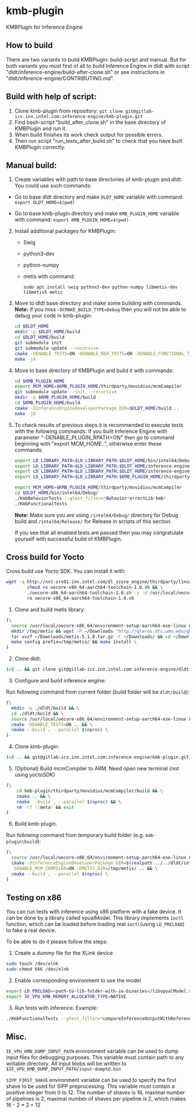 # kmb-plugin

KMBPlugin for Inference Engine


## How to build
There are two variants to build KMBPlugin: build-script and manual.
But for both variants you must first of all to build Inference Engine in dldt with
script "dldt/inference-engine/build-after-clone.sh" or see instructions in "dldt/inference-engine/CONTRIBUTING.md".

## Build with help of script:
1. Clone kmb-plugin from repository: `git clone git@gitlab-icv.inn.intel.com:inference-engine/kmb-plugin.git`
2. Find bash-script "build_after_clone.sh" in the base directory of KMBPlugin and run it.
3. When build finishes its work check output for possible errors.
4. Then run script "run_tests_after_build.sh" to check that you have built KMBPlugin correctly.

## Manual build:
1. Create variables with path to base directories of kmb-plugin and dldt:
You could use such commands:
- Go to base dldt directory and make `DLDT_HOME` variable with command:
  `export DLDT_HOME=$(pwd)`

- Go to base kmb-plugin directory and make `KMB_PLUGIN_HOME` variable with command:
  `export KMB_PLUGIN_HOME=$(pwd)`


2. Install additional packages for KMBPlugin:

   * Swig
   * python3-dev
   * python-numpy
   * metis
     with command:

     `sudo apt install swig python3-dev python-numpy libmetis-dev libmetis5 metis`

3. Move to dldt base directory and make some building with commands.
   **Note:**  if you miss `-DCMAKE_BUILD_TYPE=Debug` then you will not be able to debug your code in kmb-plugin:

   ```bash
   cd $DLDT_HOME
   mkdir -p $DLDT_HOME/build
   cd $DLDT_HOME/build
   git submodule init
   git submodule update --recursive
   cmake -DENABLE_TESTS=ON -DENABLE_BEH_TESTS=ON -DENABLE_FUNCTIONAL_TESTS=ON -DENABLE_PLUGIN_RPATH=ON -DCMAKE_BUILD_TYPE=Debug ..
   make -j8
   ```
4. Move to base directory of KMBPlugin and build it with commands:

   ```bash
   cd $KMB_PLUGIN_HOME
   export MCM_HOME=$KMB_PLUGIN_HOME/thirdparty/movidius/mcmCompiler
   git submodule update --init --recursive
   mkdir -p $KMB_PLUGIN_HOME/build
   cd $KMB_PLUGIN_HOME/build
   cmake -DInferenceEngineDeveloperPackage_DIR=$DLDT_HOME/build ..
   make -j8
   ```

5. To check results of previous steps it is recommended to execute tests with the following commands:
   If you built Inference Engine with parameter "-DENABLE_PLUGIN_RPATH=ON" then go to command beginning with "export MCM_HOME..", otherwise enter these commands:

   ```bash
   export LD_LIBRARY_PATH=$LD_LIBRARY_PATH:$DLDT_HOME/bin/intel64/Debug/lib
   export LD_LIBRARY_PATH=$LD_LIBRARY_PATH:$DLDT_HOME/inference-engine/temp/opencv_4.1.0_ubuntu18/lib
   export LD_LIBRARY_PATH=$LD_LIBRARY_PATH:$DLDT_HOME/inference-engine/temp/tbb/lib
   export LD_LIBRARY_PATH=$LD_LIBRARY_PATH:$KMB_PLUGIN_HOME/thirdparty/vsi_cmodel/vpusmm/x86_64
   ```

   ```bash
   export MCM_HOME=$KMB_PLUGIN_HOME/thirdparty/movidius/mcmCompiler
   cd $DLDT_HOME/bin/intel64/Debug/
   ./KmbBehaviorTests --gtest_filter=*Behavior*orrectLib*kmb*
   ./KmbFunctionalTests
   ```
   **Note:** Make sure you are using `/intel64/Debug/` directory for Debug build and `/intel64/Release/` for Release in scripts of this section.

   If you see that all enabled tests are passed then you may congratulate yourself with successful build of KMBPlugin.

## Cross build for Yocto

Cross build use Yocto SDK. You can install it with:

``` sh
wget -q http://nnt-srv01.inn.intel.com/dl_score_engine/thirdparty/linux/keembay/stable/ww28.5/oecore-x86_64-aarch64-toolchain-1.0.sh && \
        chmod +x oecore-x86_64-aarch64-toolchain-1.0.sh && \
        ./oecore-x86_64-aarch64-toolchain-1.0.sh -y -d /usr/local/oecore-x86_64 && \
        rm oecore-x86_64-aarch64-toolchain-1.0.sh
```
1. Clone and build metis library:

```sh
(\
  source /usr/local/oecore-x86_64/environment-setup-aarch64-ese-linux && \
  mkdir /tmp/metis && wget -P ~/Downloads "http://glaros.dtc.umn.edu/gkhome/fetch/sw/metis/metis-5.1.0.tar.gz" && \
  tar xvzf ~/Downloads/metis-5.1.0.tar.gz -C ~/Downloads/ && cd ~/Downloads/metis-5.1.0 && \
  make config prefix=/tmp/metis/ && make install \
)
```

2. Clone dldt:

```sh
(cd .. && git clone git@gitlab-icv.inn.intel.com:inference-engine/dldt.git)
```

3. Configure and build inference engine:

Run following command from current folder (build folder will be `dldt/build`):

```sh
(\
  mkdir -p ./dldt/build && \
  cd ./dldt/build && \
  source /usr/local/oecore-x86_64/environment-setup-aarch64-ese-linux && \
  cmake -DENABLE_TESTS=ON .. && \
  cmake --build . --parallel $(nproc) \
)
```

4. Clone kmb-plugin:

```sh
(cd .. && git@gitlab-icv.inn.intel.com:inference-engine/kmb-plugin.git)
```
5. (Optional) Build mcmCompiler to ARM. Need open new terminal (not using yoctoSDK)

```sh
(\
    cd kmb-plugin/thirdparty/movidius/mcmCompiler/build && \
    cmake .. && \
    cmake --build . --parallel $(nproc) && \
    rm -rf !(meta) && exit
)
```

6. Build kmb-plugin.

Run following command from temporary build folder (e.g. `kmb-plugin\build`):

```sh
(\
  source /usr/local/oecore-x86_64/environment-setup-aarch64-ese-linux && \
  cmake -DInferenceEngineDeveloperPackage_DIR=$(realpath ../../dldt/inference-engine/build) \
  -DENABLE_MCM_COMPILER=ON -DMETIS_DIR=/tmp/metis/ .. && \
  cmake --build . --parallel $(nproc) \
)
```

## Testing on x86

You can run tests with inference using x86 platform with a fake device.
It can be done by a library called vpualModel. This library implements `ioctl` function,
which can be loaded before loading real `ioctl`(using `LD_PRELOAD`) to fake
a real device.

To be able to do it please follow the steps:

1. Create a dummy file for the XLink device
```sh
sudo touch /dev/xlnk
sudo chmod 666 /dev/xlnk
```
2. Enable corresponding environment to use the model
 ```sh
export LD_PRELOAD=<path-to-lib-folder-with-ie-binaries>/libvpualModel.so
export IE_VPU_KMB_MEMORY_ALLOCATOR_TYPE=NATIVE
 ```
3. Run tests with inference. Example:
 ```sh
./KmbFunctionalTests --gtest_filter=*compareInferenceOutputWithReference*/0*
 ```

## Misc.

`IE_VPU_KMB_DUMP_INPUT_PATH` environment variable can be used to dump input
files for debugging purposes. This variable must contain path to any
writable directory. All input blobs will be written to
`$IE_VPU_KMB_DUMP_INPUT_PATH/input-dump%d.bin`

`SIPP_FIRST_SHAVE` environment variable can be used to specify the first shave
to be used for SIPP preprocessing. This variable must contain a positive
integer from 0 to 12. The number of shaves is 16, maximal number of pipelines
is 2, maximal number of shaves per pipeline is 2, which makes 16 - 2 * 2 = 12
